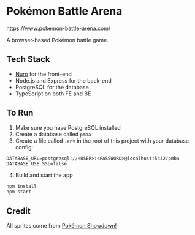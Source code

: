 # Pokémon Battle Arena

https://www.pokemon-battle-arena.com/

A browser-based Pokémon battle game. 

## Tech Stack
* [Nuro](https://github.com/jegan321/nuro) for the front-end
* Node.js and Express for the back-end
* PostgreSQL for the database
* TypeScript on both FE and BE

## To Run
1. Make sure you have PostgreSQL installed
2. Create a database called `pmba`
3. Create a file called `.env` in the root of this project with your database config:
```
DATABASE_URL=postgresql://<USER>:<PASSWORD>@localhost:5432/pmba
DATABASE_USE_SSL=false
```
4. Build and start the app
```bash
npm install
npm start
```

## Credit
All sprites come from [Pokémon Showdown!](https://pokemonshowdown.com/)
